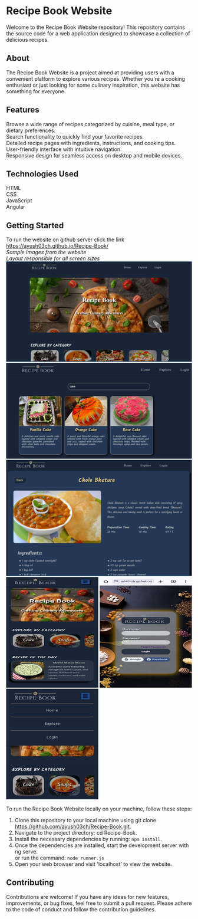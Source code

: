# Recipe Book Website  
Welcome to the Recipe Book Website repository! This repository contains the source code for a web application designed to showcase a collection of delicious recipes.   

## About  
The Recipe Book Website is a project aimed at providing users with a convenient platform to explore various recipes. Whether you're a cooking enthusiast or just looking for some culinary inspiration, this website has something for everyone.

## Features  
Browse a wide range of recipes categorized by cuisine, meal type, or dietary preferences.  
Search functionality to quickly find your favorite recipes.  
Detailed recipe pages with ingredients, instructions, and cooking tips.  
User-friendly interface with intuitive navigation.  
Responsive design for seamless access on desktop and mobile devices.  

## Technologies Used  
HTML  
CSS  
JavaScript  
Angular  

## Getting Started
To run the website on github server click the link https://ayush03ch.github.io/Recipe-Book/  
*Sample Images from the website*  
*Layout responsible for all screen sizes*  
<img src="assets/WebsiteSampleImages1.png" >
<img src="assets/WebsiteSampleImages2.png" >
<img src="assets/WebsiteSampleImages3.png" >
<img src="assets/WebsiteSample1.jpg" width=250px height=300px>
<img src="assets/WebsiteSample3.jpg" width=250px height=300px>
<img src="assets/WebsiteSample2.jpg" width=250px height=300px>
  
To run the Recipe Book Website locally on your machine, follow these steps:  

1) Clone this repository to your local machine using git clone https://github.com/ayush03ch/Recipe-Book.git.  
2) Navigate to the project directory: cd Recipe-Book.  
3) Install the necessary dependencies by running: ```npm install```.  
4) Once the dependencies are installed, start the development server with ng serve.  
   or run the command: ```node runner.js```
6) Open your web browser and visit  'localhost'  to view the website.
   
## Contributing
Contributions are welcome! If you have any ideas for new features, improvements, or bug fixes, feel free to submit a pull request. Please adhere to the code of conduct and follow the contribution guidelines.
